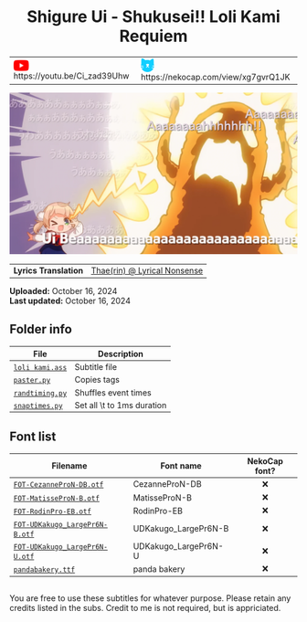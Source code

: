 
<h1 align='center'>Shigure Ui - Shukusei!! Loli Kami Requiem</h1>

<table align='center'>
    <tr>
        <td> <img src='../.img/youtube.svg' alt='YouTube' width=27 align='center'> &nbsp https://youtu.be/Ci_zad39Uhw </td>
        <td> <img src='../.img/nekocap.svg' alt='NekoCap' width=23 align='center'> &nbsp https://nekocap.com/view/xg7gvrQ1JK </td>
    </tr>
</table>

[![](./preview.webp)](https://www.youtube.com/watch?v=Ci_zad39Uhw&nekocap=xg7gvrQ1JK)

<table align='center'>
    <tr>
        <!-- Lyrics Translation -->
        <td><b>Lyrics Translation</b></td>
        <!--  [Thae(rin) @ Lyrical Nonsense](https://www.lyrical-nonsense.com/global/lyrics/shigure-ui/shukusei-lorikami-requiem/english/) -->
        <td><a href="https://www.lyrical-nonsense.com/global/lyrics/shigure-ui/shukusei-lorikami-requiem/english/">Thae(rin) @ Lyrical Nonsense</a></td>
    </tr>
</table>

**Uploaded:** October 16, 2024  
**Last updated:** October 16, 2024

<!-- Description goes here -->

## Folder info

| File | Description |
| ---- | ----------- |
[`loli kami.ass`](loli%20kami.ass) | Subtitle file |
[`paster.py`](paster.py) | Copies tags |
[`randtiming.py`](randtiming.py) | Shuffles event times |
[`snaptimes.py`](snaptimes.py) | Set all \t to 1ms duration |

## Font list

| Filename | Font name | NekoCap font? |
| ---- | ---- | :--: |
 [`FOT-CezanneProN-DB.otf`](./fonts/FOT-CezanneProN-DB.otf) | CezanneProN-DB | ❌ |
 [`FOT-MatisseProN-B.otf`](./fonts/FOT-MatisseProN-B.otf) | MatisseProN-B | ❌ |
 [`FOT-RodinPro-EB.otf`](./fonts/FOT-RodinPro-EB.otf) | RodinPro-EB | ❌ |
 [`FOT-UDKakugo_LargePr6N-B.otf`](./fonts/FOT-UDKakugo_LargePr6N-B.otf) | UDKakugo_LargePr6N-B | ❌ |
 [`FOT-UDKakugo_LargePr6N-U.otf`](./fonts/FOT-UDKakugo_LargePr6N-U.otf) | UDKakugo_LargePr6N-U | ❌ |
 [`pandabakery.ttf`](./fonts/pandabakery.ttf) | panda bakery | ❌ |

<!-- Permissions -->
## 
You are free to use these subtitles for whatever purpose. Please retain any credits listed in the subs. Credit to me is not required, but is appriciated.
